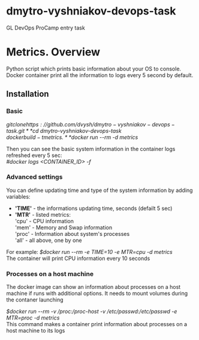 # dmytro-vyshniakov-devops-task
GL DevOps ProCamp entry task

# Metrics. Overview

Python script which prints basic information about your OS to console.  
Docker container print all the information to logs every 5 second by default.

## Installation 
### Basic 

*$git clone https://github.com/dvysh/dmytro-vyshniakov-devops-task.git*  
*$cd dmytro-vyshniakov-devops-task*  
*$docker build -t metrics .*  
*$docker run --rm -d metrics*

Then you can see the basic system information in the container logs refreshed every 5 sec:  
*#docker logs <CONTAINER_ID> -f*

### Advanced settings

You can define updating time and type of the system information by adding variables:  
- **'TIME'** - the informations updating time, seconds (defailt 5 sec)  
- **'MTR'** -  listed metrics:   
   'cpu' - CPU information  
   'mem' - Memory and Swap information  
   'proc' - Information about system's processes  
   'all' - all above, one by one  
 
 For example:
 *$docker run --rm -e TIME=10 -e MTR=cpu -d metrics*  
The container will print CPU information every 10 seconds

### Processes on a host machine
The docker image can show an information about processes on a host machine if runs with additional options.
It needs to mount volumes during the contaner launching

*$docker run --rm -v /proc:/proc-host -v /etc/passwd:/etc/passwd -e MTR=proc -d metrics*  
This command makes a container print information about processes on a host machine to its logs  
